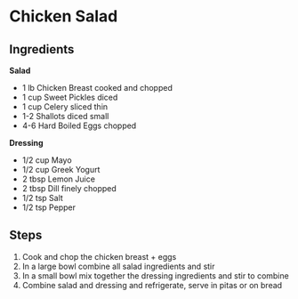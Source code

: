 # Chicken Salad

## Ingredients

**Salad**
- 1 lb Chicken Breast cooked and chopped
- 1 cup Sweet Pickles diced
- 1 cup Celery sliced thin
- 1-2 Shallots diced small
- 4-6 Hard Boiled Eggs chopped

**Dressing**
- 1/2 cup Mayo
- 1/2 cup Greek Yogurt
- 2 tbsp Lemon Juice
- 2 tbsp Dill finely chopped
- 1/2 tsp Salt
- 1/2 tsp Pepper

## Steps
1. Cook and chop the chicken breast + eggs
2. In a large bowl combine all salad ingredients and stir
3. In a small bowl mix together the dressing ingredients and stir to combine
4. Combine salad and dressing and refrigerate, serve in pitas or on bread